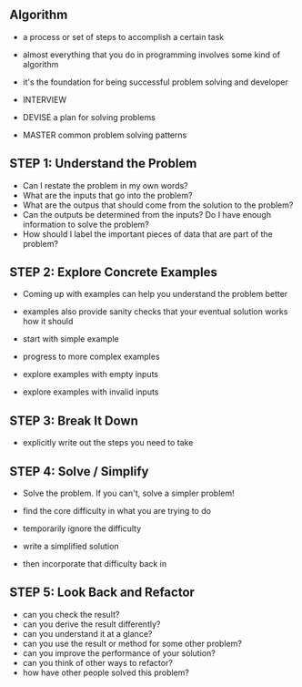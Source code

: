 ## Algorithm

- a process or set of steps to accomplish a certain task
- almost everything that you do in programming involves some kind of algorithm
- it's the foundation for being successful problem solving and developer
- INTERVIEW

- DEVISE a plan for solving problems
- MASTER common problem solving patterns

## STEP 1: Understand the Problem

- Can I restate the problem in my own words?
- What are the inputs that go into the problem?
- What are the outpus that should come from the solution to the problem?
- Can the outputs be determined from the inputs? Do I have enough information to solve the problem?
- How should I label the important pieces of data that are part of the problem?

## STEP 2: Explore Concrete Examples

- Coming up with examples can help you understand the problem better
- examples also provide sanity checks that your eventual solution works how it should

- start with simple example
- progress to more complex examples
- explore examples with empty inputs
- explore examples with invalid inputs

## STEP 3: Break It Down

- explicitly write out the steps you need to take

## STEP 4: Solve / Simplify

- Solve the problem. If you can't, solve a simpler problem!

- find the core difficulty in what you are trying to do
- temporarily ignore the difficulty
- write a simplified solution
- then incorporate that difficulty back in

## STEP 5: Look Back and Refactor

- can you check the result?
- can you derive the result differently?
- can you understand it at a glance?
- can you use the result or method for some other problem?
- can you improve the performance of your solution?
- can you think of other ways to refactor?
- how have other people solved this problem?
